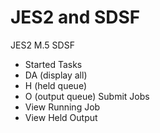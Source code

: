 # JES2 and SDSF

JES2
M.5 SDSF
- Started Tasks
- DA (display all)
- H (held queue)
- O (output queue)
Submit Jobs
- View Running Job
- View Held Output
